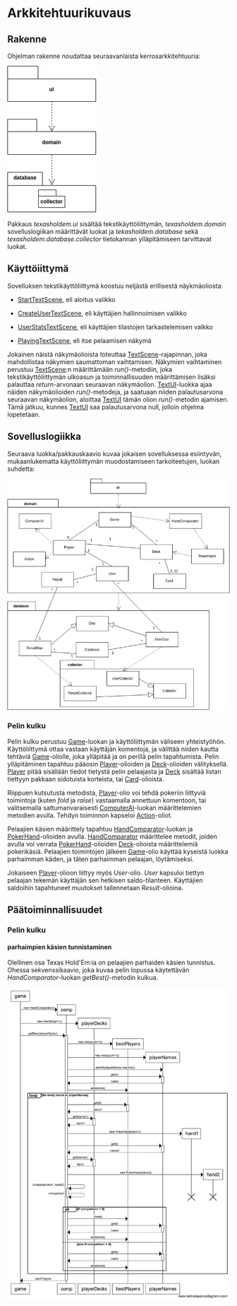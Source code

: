 # Arkkitehtuurikuvaus

## Rakenne

Ohjelman rakenne noudattaa seuraavanlaista kerrosarkkitehtuuria:

![Kuva ohjelman pakkausrrakenteesta](https://github.com/josujosu/otm-harjoitustyo/blob/master/dokumentaatio/kuvat/pakkaus.png)

Pakkaus *texasholdem.ui* sisältää tekstikäyttöliittymän, *texasholdem.domain* sovelluslogiikan määrittävät luokat ja *tekasholdem.database* sekä *texasholdem.database.collector* tietokannan ylläpitämiseen tarvittavat luokat.

## Käyttöiittymä

Sovelluksen tekstikäyttöliittymä koostuu neljästä erillisestä näykmäoliosta:

- [StartTextScene](https://github.com/josujosu/otm-harjoitustyo/blob/master/TexasHoldEm/src/main/java/texasholdem/ui/text/StartTextScene.java), eli aloitus valikko

- [CreateUserTextScene](https://github.com/josujosu/otm-harjoitustyo/blob/master/TexasHoldEm/src/main/java/texasholdem/ui/text/CreateUserTextScene.java), eli käyttäjien hallinnoimisen valikko

- [UserStatsTextScene](https://github.com/josujosu/otm-harjoitustyo/blob/master/TexasHoldEm/src/main/java/texasholdem/ui/text/UserStatsTextScene.java), eli käyttäjien tilastojen tarkastelemisen valkko

- [PlayingTextScene](https://github.com/josujosu/otm-harjoitustyo/blob/master/TexasHoldEm/src/main/java/texasholdem/ui/text/PlayingTextScene.java), eli itse pelaamisen näkymä

Jokainen näistä näkymäolioista toteuttaa [TextScene](https://github.com/josujosu/otm-harjoitustyo/blob/master/TexasHoldEm/src/main/java/texasholdem/ui/text/TextScene.java)-rajapinnan, joka mahdollistaa näkymien saumattoman vaihtamisen. Näkymien vaihtaminen perustuu [TextScene](https://github.com/josujosu/otm-harjoitustyo/blob/master/TexasHoldEm/src/main/java/texasholdem/ui/text/TextScene.java):n määrittämään *run()*-metodiin, joka tekstikäyttöliittymän ulkoasun ja toiminnallisuuden määrittämisen lisäksi palauttaa *return*-arvonaan seuraavan näkymäolion. [TextUI](https://github.com/josujosu/otm-harjoitustyo/blob/master/TexasHoldEm/src/main/java/texasholdem/ui/text/TextUi.java)-luokka ajaa näiden näkymäolioiden *run()*-metodeja, ja saatuaan niiden palautusarvona seuraavan näkymäolion, aloittaa [TextUI](https://github.com/josujosu/otm-harjoitustyo/blob/master/TexasHoldEm/src/main/java/texasholdem/ui/text/TextUi.java) tämän olion *run()*-metodin ajamisen. Tämä jatkuu, kunnes [TextUI](https://github.com/josujosu/otm-harjoitustyo/blob/master/TexasHoldEm/src/main/java/texasholdem/ui/text/TextUi.java) saa palautusarvona null, jolloin ohjelma lopetetaan.

## Sovelluslogiikka

Seuraava luokka/pakkauskaavio kuvaa jokaisen sovelluksessa esiintyvän, mukaanlukematta käyttöliittymän muodostamiseen tarkoiteetujen, luokan suhdetta:

![Kuva ohjelman arkkitehtuurista](https://github.com/josujosu/otm-harjoitustyo/blob/master/dokumentaatio/kuvat/arkkitehtuuri_uusin.png)

### Pelin kulku

Pelin kulku perustuu [Game](https://github.com/josujosu/otm-harjoitustyo/blob/master/TexasHoldEm/src/main/java/texasholdem/domain/Game.java)-luokan ja käyttöliittymän väliseen yhteistyöhön. Käyttöliittymä ottaa vastaan käyttäjän komentoja, ja välittää niiden kautta tehtäviä [Game](https://github.com/josujosu/otm-harjoitustyo/blob/master/TexasHoldEm/src/main/java/texasholdem/domain/Game.java)-oliolle, joka ylläpitää ja on perillä pelin tapahtumista. Pelin ylläpitäminen tapahtuu pääosin [Player](https://github.com/josujosu/otm-harjoitustyo/blob/master/TexasHoldEm/src/main/java/texasholdem/domain/Player.java)-olioiden ja [Deck](https://github.com/josujosu/otm-harjoitustyo/blob/master/TexasHoldEm/src/main/java/texasholdem/domain/Deck.java)-olioiden välityksellä. [Player](https://github.com/josujosu/otm-harjoitustyo/blob/master/TexasHoldEm/src/main/java/texasholdem/domain/Player.java) pitää sisällään tiedot tietystä pelin pelaajasta ja [Deck](https://github.com/josujosu/otm-harjoitustyo/blob/master/TexasHoldEm/src/main/java/texasholdem/domain/Deck.java) sisältää listan tiettyyn pakkaan sidotuista korteista, tai [Card](https://github.com/josujosu/otm-harjoitustyo/blob/master/TexasHoldEm/src/main/java/texasholdem/domain/Card.java)-olioista.

Riippuen kutsutusta metodista, [Player](https://github.com/josujosu/otm-harjoitustyo/blob/master/TexasHoldEm/src/main/java/texasholdem/domain/Player.java)-olio voi tehdä pokeriin liittyviä toimintoja (kuten *fold* ja *raise*) vastaamalla annettuun komentoon, tai valitsemalla sattumanvaraisesti [ComputerAI](https://github.com/josujosu/otm-harjoitustyo/blob/master/TexasHoldEm/src/main/java/texasholdem/domain/ComputerAI.java)-luokan määrittelemien metodien avulla. Tehdyn toiminnon kapseloi [Action](https://github.com/josujosu/otm-harjoitustyo/blob/master/TexasHoldEm/src/main/java/texasholdem/domain/Action.java)-oliot.

Pelaajien käsien määrittely tapahtuu [HandComparator](https://github.com/josujosu/otm-harjoitustyo/blob/master/TexasHoldEm/src/main/java/texasholdem/domain/HandComparator.java)-luokan ja [PokerHand](https://github.com/josujosu/otm-harjoitustyo/blob/master/TexasHoldEm/src/main/java/texasholdem/domain/PokerHand.java)-olioiden avulla. [HandComparator](https://github.com/josujosu/otm-harjoitustyo/blob/master/TexasHoldEm/src/main/java/texasholdem/domain/HandComparator.java) määrittelee metodit, joiden avulla voi verrata [PokerHand](https://github.com/josujosu/otm-harjoitustyo/blob/master/TexasHoldEm/src/main/java/texasholdem/domain/PokerHand.java)-olioiden [Deck](https://github.com/josujosu/otm-harjoitustyo/blob/master/TexasHoldEm/src/main/java/texasholdem/domain/Deck.java)-olioista määrittelemiä pokerikäsiä. Pelaajien toimintojen jälkeen [Game](https://github.com/josujosu/otm-harjoitustyo/blob/master/TexasHoldEm/src/main/java/texasholdem/domain/Game.java)-olio käyttää kyseistä luokka parhaimman käden, ja täten parhaimman pelaajan, löytämiseksi.

Jokaiseen [Player](https://github.com/josujosu/otm-harjoitustyo/blob/master/TexasHoldEm/src/main/java/texasholdem/domain/Player.java)-olioon liittyy myös *User*-olio. *User* kapsuloi tiettyn pelaajan tekemän käyttäjän sen hetkisen saldo-tilanteen. Käyttäjien saldoihin tapahtuneet muutokset tallennetaan *Result*-olioina.

## Päätoiminnallisuudet

### Pelin kulku

#### parhaimpien käsien tunnistaminen

Olellinen osa Texas Hold'Em:ia on pelaajien parhaiden käsien tunnistus. Ohessa sekvenssikaavio, joka kuvaa pelin lopussa käytettävän *HandComparator*-luokan *getBest()*-metodin kulkua.

![Kuva ohjelman arkkitehtuurista](https://github.com/josujosu/otm-harjoitustyo/blob/master/dokumentaatio/kuvat/getBestHandsSequence.png)

